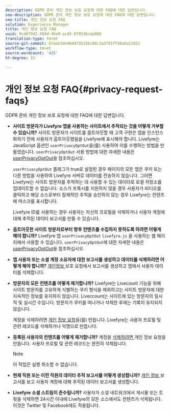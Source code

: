 ```yaml
---
description: GDPR 준비 개인 정보 보호 요청에 대한 FAQ에 대한 답변입니다.
seo-description: GDPR 준비 개인 정보 보호 요청에 대한 FAQ에 대한 답변입니다.
seo-title: 개인 정보 요청 FAQ
solution: Experience Manager
title: 개인 정보 요청 FAQ
uuid: 0cd6f0d2-504d-46e9-ac46-070536cda086
translation-type: tm+mt
source-git-commit: 67aeb3de964473b326c88c3a3f81ff48a6a12652
workflow-type: tm+mt
source-wordcount: '425'
ht-degree: 1%

---
```



# 개인 정보 요청 FAQ{#privacy-request-faqs}

GDPR 준비 개인 정보 보호 요청에 대한 FAQ에 대한 답변입니다.

* **사이트 방문자가 Livefyre 앱을 사용하는 사이트에서 추적되는 것을 어떻게 거부할 수 있습니까?** 사이트 방문자가 사이트를 옵트아웃할 때 고객 구현은 앱을 인스턴스화하기 전에 사용자가 옵트아웃했음을 Livefyre에 표시해야 합니다. Livefyre는 JavaScript 옵션인 `userPrivacyOptOut`을(를) 사용하여 이를 수행하는 방법을 만들었습니다. `userPrivacyOptOut` 사용 방법에 대한 자세한 내용은 [userPrivacyOptOut](/help/using/c-settings-other/c-gdpr-compliance/c-userprivacyoptout.md)을 참조하십시오.

   `userPrivacyOptOut` 플래그가 true로 설정된 경우 페이지의 모든 앱은 쿠키 또는 다른 방법을 사용하여 Livefyre 서버로 데이터를 전송하지 않습니다. 그러면 Livefyre는 사이트 방문자를 추적하는 데 사용할 수 있는 데이터로 로컬 저장소를 업데이트할 수 없습니다. 소스가 프록시를 지원하지 않을 경우 사용자가 비디오를 클릭하고 해당 소스로부터 잠재적인 추적을 승인하지 않는 경우 Livefyre는 컨텐츠에 마스크를 표시합니다.

   Livefyre ID를 사용하는 경우 사용자는 자신의 프로필을 삭제하거나 사용자 계정에 대해 추적된 데이터 보고서를 만들 수 있습니다.

* **옵트아웃한 사이트 방문자로부터 향후 컨텐츠를 수집하지 못하도록 하려면 어떻게 해야 합니까?** Livefyre 앱 `userPrivacyOptOut`   `livefyre.js` 을 사용하는 웹 페이지에서 사용할 수 있습니다. `userPrivacyOptOut`에 대한 자세한 내용은 [userPrivacyOptOut](/help/using/c-settings-other/c-gdpr-compliance/c-userprivacyoptout.md)을 참조하십시오.

* **앱 사용자 또는 소셜 계정 소유자에 대한 보고서를 생성하고 데이터를 삭제하려면 어떻게 해야 합니까?** [개인정보 ](../../c-settings-other/c-gdpr-compliance/c-privacy-requests.md#c_privacy_requests) 보호 요청에서 보고서를 생성하고 앱에서 사용자 데이터를 삭제합니다.

* **방문자의 모든 컨텐츠를 어떻게 제거합니까?** Livefyre는 Livecount 기능을 위해 사이트 방문자를 고유하게 식별하는 쿠키 형식을 제외하고는 사이트 방문자에 대한 지속적인 정보를 유지하지 않습니다. Liveccount는 사이트에 있는 방문자의 일시적 및 실시간 수입니다. 방문자가 쿠키를 떠나거나 삭제한 후에는 기록이 유지되지 않습니다.

   계정을 삭제하려면 [개인 정보 요청](../../c-settings-other/c-gdpr-compliance/c-privacy-requests.md#c_privacy_requests)을(를) 만듭니다. Livefyre는 사용자 프로필 및 관련 레코드를 삭제하거나 익명으로 만듭니다.

* **등록된 사용자의 컨텐츠를 어떻게 제거합니까?** 계정을  [삭제하려면 ](../../c-settings-other/c-gdpr-compliance/c-privacy-requests.md#c_privacy_requests) 개인 정보 요청을 만듭니다. 사용자 프로필 및 관련 레코드는 완전히 삭제됩니다.

   >[!NOTE]
   >
   >이 작업은 실행 취소할 수 없습니다.

* **현재 직원 또는 이전 직원의 데이터 추적 보고서를 어떻게 생성합니까?** [개인 정보 ](../../c-settings-other/c-gdpr-compliance/c-view-a-privacy-report.md#c_view_a_privacy_report) 보고서를 보고 사용자 계정에 대해 추적된 데이터 보고서를 생성합니다.

* **Livefyre 소셜 스트림이 준수됩니까?** 사용자가 소셜 네트워크에서 게시물 또는 트윗을 삭제하면 24시간 이내에 Livefyre의 모든 소스에서도 컨텐츠가 삭제됩니다. 이것은 Twitter 및 Facebook에도 적용됩니다.

